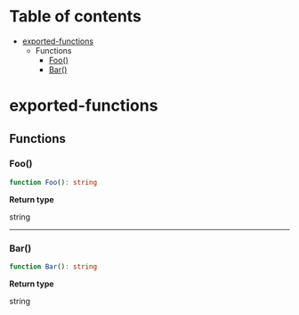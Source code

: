# Table of contents

* [exported-functions][SourceFile-0]
    * Functions
        * [Foo()][FunctionDeclaration-0]
        * [Bar()][FunctionDeclaration-1]

# exported-functions

## Functions

### Foo()

```typescript
function Foo(): string
```

**Return type**

string

----------

### Bar()

```typescript
function Bar(): string
```

**Return type**

string

[SourceFile-0]: exported-functions.md#exported-functions
[FunctionDeclaration-0]: exported-functions.md#foo
[FunctionDeclaration-1]: exported-functions.md#bar
